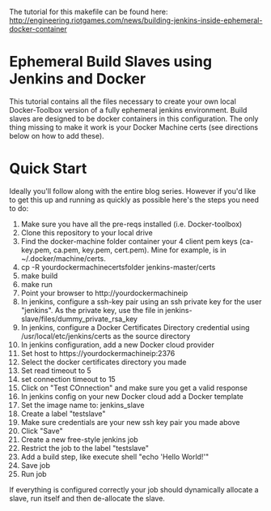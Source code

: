 The tutorial for this makefile can be found here: http://engineering.riotgames.com/news/building-jenkins-inside-ephemeral-docker-container

# Ephemeral Build Slaves using Jenkins and Docker

This tutorial contains all the files necessary to create your own local Docker-Toolbox version of a fully ephemeral jenkins environment.  Build slaves are designed to
be docker containers in this configuration. The only thing missing to make it work is your Docker Machine certs (see directions below on how to add these).

# Quick Start

Ideally you'll follow along with the entire blog series. However if you'd like to get this up and running as quickly as possible here's the steps you need to do:

1. Make sure you have all the pre-reqs installed (i.e. Docker-toolbox)
2. Clone this repository to your local drive
3. Find the docker-machine folder container your 4 client pem keys (ca-key.pem, ca.pem, key.pem, cert.pem). Mine for example, is in ~/.docker/machine/certs.
4. cp -R yourdockermachinecertsfolder jenkins-master/certs
5. make build
6. make run
7. Point your browser to http://yourdockermachineip
8. In jenkins, configure a ssh-key pair using an ssh private key for the user "jenkins". As the private key, use the file in jenkins-slave/files/dummy\_private\_rsa\_key
9. In jenkins, configure a Docker Certificates Directory credential using /usr/local/etc/jenkins/certs as the source directory
10. In jenkins configuration, add a new Docker cloud provider
  1. Set host to https://yourdockermachineip:2376
  2. Select the docker certificates directory you made
  3. Set read timeout to 5
  4. set connection timeout to 15
  5. Click on "Test COnnection" and make sure you get a valid response
11. In jenkins config on your new Docker cloud add a Docker template
  1. Set the image name to: jenkins\_slave
  2. Create a label "testslave"
  3. Make sure credentials are your new ssh key pair you made above
  4. Click "Save"
12. Create a new free-style jenkins job
  1. Restrict the job to the label "testslave"
  2. Add a build step, like execute shell "echo 'Hello World!'"
  3. Save job
  4. Run job
  
If everything is configured correctly your job should dynamically allocate a slave, run itself and then de-allocate the slave.
